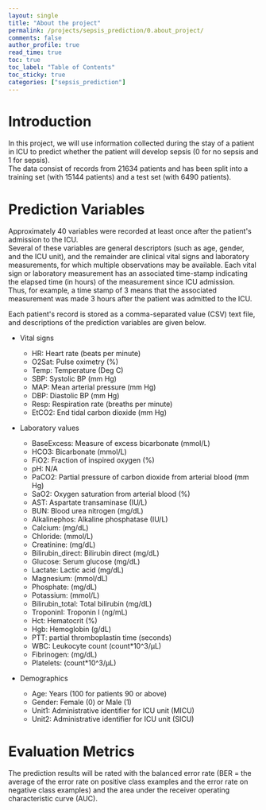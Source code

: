 ```yaml
---
layout: single
title: "About the project"
permalink: /projects/sepsis_prediction/0.about_project/
comments: false
author_profile: true
read_time: true
toc: true
toc_label: "Table of Contents"
toc_sticky: true
categories: ["sepsis_prediction"]
---
```


# Introduction

In this project, we will use information collected during the stay of a patient in ICU 
to predict whether the patient will develop sepsis (0 for no sepsis and 1 for sepsis).  
The data consist of records from 21634 patients and has been split into a training set 
(with 15144 patients) and a test set (with 6490 patients).

# Prediction Variables

Approximately 40 variables were recorded at least once after the patient's admission to the ICU.  
Several of these variables are general descriptors (such as age, gender, and the ICU unit), 
and the remainder are clinical vital signs and laboratory measurements, for which multiple 
observations may be available.  Each vital sign or laboratory measurement has an associated 
time-stamp indicating the elapsed time (in hours) of the measurement since ICU admission.  
Thus, for example, a time stamp of 3 means that the associated measurement was made 3 hours 
after the patient was admitted to the ICU.

Each patient's record is stored as a comma-separated value (CSV) text file, and descriptions of 
the prediction variables are given below.


- Vital signs
    - HR: Heart rate (beats per minute)
    - O2Sat: Pulse oximetry (%)
    - Temp: Temperature (Deg C)
    - SBP: Systolic BP (mm Hg)
    - MAP: Mean arterial pressure (mm Hg)
    - DBP: Diastolic BP (mm Hg)
    - Resp: Respiration rate (breaths per minute)
    - EtCO2: End tidal carbon dioxide (mm Hg)

- Laboratory values
    - BaseExcess: Measure of excess bicarbonate (mmol/L)
    - HCO3: Bicarbonate (mmol/L)
    - FiO2: Fraction of inspired oxygen (%)
    - pH: N/A
    - PaCO2: Partial pressure of carbon dioxide from arterial blood (mm Hg)
    - SaO2: Oxygen saturation from arterial blood (%)
    - AST: Aspartate transaminase (IU/L)
    - BUN: Blood urea nitrogen (mg/dL)
    - Alkalinephos: Alkaline phosphatase (IU/L)
    - Calcium: (mg/dL)
    - Chloride: (mmol/L)
    - Creatinine: (mg/dL)
    - Bilirubin_direct: Bilirubin direct (mg/dL)
    - Glucose: Serum glucose (mg/dL)
    - Lactate: Lactic acid (mg/dL)
    - Magnesium: (mmol/dL)
    - Phosphate: (mg/dL)
    - Potassium: (mmol/L)
    - Bilirubin_total: Total bilirubin (mg/dL)
    - TroponinI: Troponin I (ng/mL)
    - Hct: Hematocrit (%)
    - Hgb: Hemoglobin (g/dL)
    - PTT: partial thromboplastin time (seconds)
    - WBC: Leukocyte count (count*10^3/µL)
    - Fibrinogen: (mg/dL)
    - Platelets: (count*10^3/µL)

- Demographics
    - Age: Years (100 for patients 90 or above)
    - Gender: Female (0) or Male (1)
    - Unit1: Administrative identifier for ICU unit (MICU)
    - Unit2: Administrative identifier for ICU unit (SICU)

# Evaluation Metrics

The prediction results will be rated with the balanced error rate 
(BER = the average of the error rate on positive class examples and the error rate 
on negative class examples) and the area under the receiver operating characteristic curve (AUC).